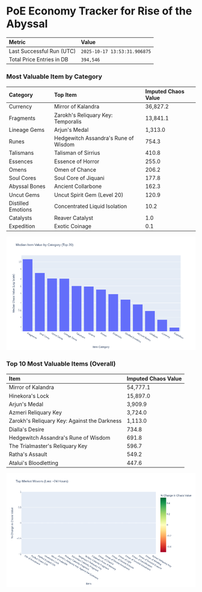 # PoE Economy Tracker for Rise of the Abyssal

<!-- START_MAINTENANCE -->
| Metric | Value |
|:---|:---|
| Last Successful Run (UTC) | `2025-10-17 13:53:31.906875` |
| Total Price Entries in DB | `394,546` |

<!-- END_MAINTENANCE -->

<!-- START_DATAFRAME_DEBUG -->
<!-- END_DATAFRAME_DEBUG -->

<!-- START_CATEGORY_ANALYSIS -->
### Most Valuable Item by Category
| Category | Top Item | Imputed Chaos Value |
| :--- | :--- | :--- |
| Currency | Mirror of Kalandra | 36,827.2 |
| Fragments | Zarokh's Reliquary Key: Temporalis | 13,841.1 |
| Lineage Gems | Arjun's Medal | 1,313.0 |
| Runes | Hedgewitch Assandra's Rune of Wisdom | 754.3 |
| Talismans | Talisman of Sirrius | 410.8 |
| Essences | Essence of Horror | 255.0 |
| Omens | Omen of Chance | 206.2 |
| Soul Cores | Soul Core of Jiquani | 177.8 |
| Abyssal Bones | Ancient Collarbone | 162.3 |
| Uncut Gems | Uncut Spirit Gem (Level 20) | 120.9 |
| Distilled Emotions | Concentrated Liquid Isolation | 10.2 |
| Catalysts | Reaver Catalyst | 1.0 |
| Expedition | Exotic Coinage | 0.1 |


![Category Analysis Chart](charts/category_analysis.png)
<!-- END_ANALYSIS -->

<!-- START_ANALYSIS -->
### Top 10 Most Valuable Items (Overall)
| Item | Imputed Chaos Value |
| :--- | :--- |
| Mirror of Kalandra | 54,777.1 |
| Hinekora's Lock | 15,897.0 |
| Arjun's Medal | 3,909.9 |
| Azmeri Reliquary Key | 3,724.0 |
| Zarokh's Reliquary Key: Against the Darkness | 1,113.0 |
| Dialla's Desire | 734.8 |
| Hedgewitch Assandra's Rune of Wisdom | 691.8 |
| The Trialmaster's Reliquary Key | 596.7 |
| Ratha's Assault | 549.2 |
| Atalui's Bloodletting | 447.6 |


![Market Movers Chart](charts/market_movers.png)
<!-- END_ANALYSIS -->
